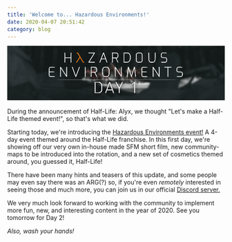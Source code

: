 ```yaml
---
title: 'Welcome to... Hazardous Environments!'
date: 2020-04-07 20:51:42
category: blog
---
```


<a class="no-anim-underline" href='/hazardousenvironments'><img src='/cdn/assets/images/blogposts/23/blogpostimageday1.jpg'/></a>
<p>During the announcement of Half-Life: Alyx, we thought "Let's make a Half-Life themed event!", so that's what we did.</p>

<p>Starting today, we're introducing the <a href='/hazardousenvironments'>Hazardous Environments event!</a> A 4-day event themed around the Half-Life franchise. In this first day, we're showing off our very own in-house made SFM short film, new community-maps to be introduced into the rotation, and a new set of cosmetics themed around, you guessed it, Half-Life!</p>

<p>There have been many hints and teasers of this update, and some people may even say there was an ARG(?) so, if you're even <i>remotely</i> interested in seeing those and much more, you can join us in our official <a href="https://creators.tf/discord">Discord server.</a></p>

<p>We very much look forward to working with the community to implement more fun, new, and interesting content in the year of 2020. See you tomorrow for Day 2!</p>

<i>Also, wash your hands!</i>

